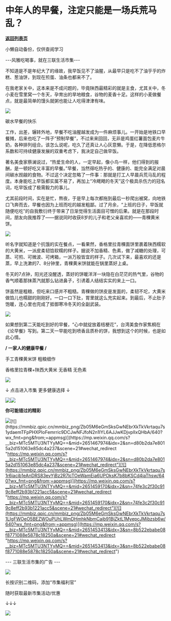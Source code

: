 # 中年人的早餐，注定只能是一场兵荒马乱？

[**返回列表页**](/gzh/三联生活周刊)

小懒自动备份，仅供查阅学习

\---风雅吃喝事，就在三联生活市集---

不知道是不是年纪大了的缘故，我早饭见不了油腥，从最早只是吃不了油乎乎的炸糕、葱油饼，到现在煎蛋、油条也都来不了。

在我老家关中，这本来是不成问题的，毕竟陕西最精彩的就是主食，尤其关中，冬小麦在雪里窝一个冬天，孕育出的旱地粮食，谷物的麦香十足。这样的小麦做餐点，就是最简单的馒头就粥也能让人吃得津津有味。

![](https://mmbiz.qpic.cn/mmbiz_gif/Zb05M6eGmSksGwNEbrXkTkVkrtaqu7s1QM7yLiaHItlxK0oxv6PczIaOoQnLBKjXQuVMtf5K6jUmCT0GKvSwYWw/640?wx_fmt=gif&from;=appmsg)

碳水早餐的快乐

工作，出差，辗转外地，早餐不吃油腥越发成为一件麻烦事儿。一开始是地铁口早餐摊，后来也吃了一阵子“预制早餐”，不过来来回回，无非是鸡蛋红薯面包麦片牛奶，各种排列组合。该怎么说呢，吃久了还真让人心灰意懒。于是，在降低恩格尔系数和可持续健康发展的双重考虑下，我决定自己做早饭。

著名美食家蔡澜说过，“热爱生命的人，一定早起，像小鸟一样，他们得到的报酬，是一顿好吃又丰富的早餐。”早餐，当然得吃热乎的、健康的、能完全满足对晨间碳水觊觎的食物。不过这个决定忽略了一件事：那就是打工人早晨兵荒马乱的程度。本身能吃上早饭都实属不易了，再加上“冷飕飕的冬天”这个极具杀伤力的冠名词，吃早饭成了极需毅力的事儿。

尤其前段时间，实在是忙，熬夜，于是早上每次都拖到最后一秒爬出被窝，向地铁口飞奔而去，早餐也因为上班而吃的越发粗鄙。过了月余，“上班的日子，早饭就随便吃吃”的自我敷衍终于带来了日渐觉得生活面目可憎的后果。就是在那段时间，朋友向我推荐了——据说同时收获8岁的儿子和老父亲喜欢的——青稞黄米饼。

![](https://mmbiz.qpic.cn/mmbiz_gif/Zb05M6eGmSksGwNEbrXkTkVkrtaqu7s1zqZEBmNS0GRl1Gw1NwA5cZOXXONDic7uaYu8qRskbnKdeam72t8l56Q/640?wx_fmt=gif&from;=appmsg)

  

听名字就知道是个抗饿的实在餐点，一看果然，香格里拉青稞面饼里裹着陕西糯软的大黄米，一派皮柔韧馅软糯的样子。据说不加香精、色素，做了减糖的处理，可蒸、可煎、可微波、可烤箱，一派万般皆宜的样子。几次试下来，最喜欢的还是蒸，早上洗漱的7、8分钟里，青稞黄米饼就能在锅里蒸好上桌。

冬天的7点钟，阳光还没醒透，蒸好的饼暖洋洋一块隐在白茫茫的热气里，谷物的香气顺着那抹蒸汽就那么钻进鼻子，引诱着人结结实实的来上一口。

饼虽然是粗粮，但吃来口感并不粗糙。青稞做的饼皮是发面的，柔韧不坨，大黄米做馅儿也糯甜的刚刚好。一口一口下肚，胃里就这么充实起来。到最后，不止肚子饱暖，连心里也完成了抵御寒冷冬天的全副武装。

![](https://mmbiz.qpic.cn/mmbiz_gif/Zb05M6eGmSksGwNEbrXkTkVkrtaqu7s1Mt9BjpGOTqxEYI76wqvlyoMnplLkxro1gh0Z3WAL5vliczoPqooEA1g/640?wx_fmt=gif&from;=appmsg)

  

如果想到第二天能吃到好的早餐，“心中就绽放着桔梗花”，台湾美食作家焦桐在《论早餐》写到。第二天一早能吃到喷香且质朴的饼，我想到这个的时候，也是如此心情。

**/ 一家人的健康早餐 /**

手工青稞黄米饼 粗粮细作

香格里拉青稞+陕西大黄米 无香精 无色素

[![](https://mmbiz.qpic.cn/mmbiz_png/Zb05M6eGmSksGwNEbrXkTkVkrtaqu7s1N0U6NsyKCa4giaBwd65GDouiazWg22FzDknYadjtGxsMwywJsfFCbwqw/640?wx_fmt=png&from;=appmsg)](
"link")

  

↓ 点击进入市集 更多健康选择 ↓

[![](https://mmbiz.qpic.cn/mmbiz_jpg/Zb05M6eGmSksGwNEbrXkTkVkrtaqu7s1oEZ6m369icL3arrc2mOyo2vNw4MSJDv3kpp2KZOlXw5z1PiaJoLNM3nA/640?wx_fmt=jpeg&from;=appmsg)](
"link")![](https://mmbiz.qpic.cn/mmbiz_gif/Zb05M6eGmSksGwNEbrXkTkVkrtaqu7s1jImZE1rRCKHJJvicCWTurzbvKO4N25QZj3ibuqfKJ7wABhG42JiaibfYCA/640?wx_fmt=gif&from;=appmsg)

**你可能错过的精彩**

[![](https://mmbiz.qpic.cn/mmbiz_png/Zb05M6eGmSksGwNEbrXkTkVkrtaqu7s1s7nibaUrYUrxvGKGciamClSNDo1dicZnCu6eJvlm3dlJh5eFlAZIvDAAw/640?wx_fmt=png&from;=appmsg)](https://mp.weixin.qq.com/s?__biz=MTc5MTU3NTYyMQ==&mid=2651472918&idx=3&sn=9666e32db3ad62097ad1267e7b9882e8&scene=21#wechat_redirect
"https://mp.weixin.qq.com/s?__biz=MTc5MTU3NTYyMQ==&mid=2651472918&idx=3&sn=9666e32db3ad62097ad1267e7b9882e8&scene=21#wechat_redirect")[![](https://mmbiz.qpic.cn/mmbiz_png/Zb05M6eGmSksGwNEbrXkTkVkrtaqu7s1ydaemTFpPHXPIoFemrric9DCJwNFJfoN2n1IYL6AJJwKDjvplIxQHbA/640?wx_fmt=png&from;=appmsg)](https://mp.weixin.qq.com/s?__biz=MTc5MTU3NTYyMQ==&mid=2651467974&idx=2&sn=d80b2da7e8015a2d151063e85dc4a237&scene=21#wechat_redirect
"https://mp.weixin.qq.com/s?__biz=MTc5MTU3NTYyMQ==&mid=2651467974&idx=2&sn=d80b2da7e8015a2d151063e85dc4a237&scene=21#wechat_redirect")[![](https://mmbiz.qpic.cn/mmbiz_png/Zb05M6eGmSksGwNEbrXkTkVkrtaqu7s1r6iacib1eAnDRS83evYjBz2R7lcTOeWamEia6UPOksK7b8bKSCd4iaThsw/640?wx_fmt=png&from;=appmsg)](https://mp.weixin.qq.com/s?__biz=MTc5MTU3NTYyMQ==&mid=2651459170&idx=2&sn=74fe3c2f30c919c8eff2b93b1221acc5&scene=21#wechat_redirect
"https://mp.weixin.qq.com/s?__biz=MTc5MTU3NTYyMQ==&mid=2651459170&idx=2&sn=74fe3c2f30c919c8eff2b93b1221acc5&scene=21#wechat_redirect")[![](https://mmbiz.qpic.cn/mmbiz_png/Zb05M6eGmSksGwNEbrXkTkVkrtaqu7s1LIgFWOeO5BEZWOuPUhLWmDHmhkNbmCaib91BjZktL1MyepcJMibzsb6w/640?wx_fmt=png&from;=appmsg)](https://mp.weixin.qq.com/s?__biz=MTc5MTU3NTYyMQ==&mid=2651453413&idx=3&sn=8b522ebabe08f8771088e5878c18250a&scene=21#wechat_redirect
"https://mp.weixin.qq.com/s?__biz=MTc5MTU3NTYyMQ==&mid=2651453413&idx=3&sn=8b522ebabe08f8771088e5878c18250a&scene=21#wechat_redirect")

\--- 三联生活市集的广告 ---

![](https://mmbiz.qpic.cn/mmbiz_jpg/Zb05M6eGmSksGwNEbrXkTkVkrtaqu7s1oNoicMvn2qpDib4ah5F8cd218ucGCJ56brIm3r1ERVmNjaZmPWU2E8hw/640?wx_fmt=jpeg&from;=appmsg)

长按识别二维码，添加“市集福利官”

随时获取最新市集活动/优惠

↓↓↓

![](https://mmbiz.qpic.cn/mmbiz_jpg/Zb05M6eGmSksGwNEbrXkTkVkrtaqu7s150TeLlaYBHiaMBctxNwPqNjH1GzlRb1ia6hVGelzgK1aIicBVvGJAnL7g/640?wx_fmt=jpeg&from;=appmsg)

